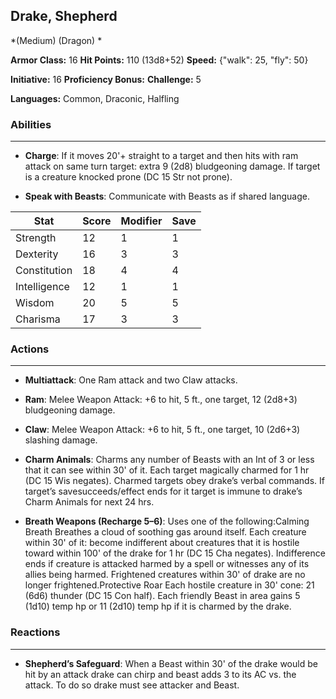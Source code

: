## Drake, Shepherd
*(Medium) (Dragon) *

**Armor Class:** 16
**Hit Points:** 110 (13d8+52)
**Speed:** {"walk": 25, "fly": 50}

**Initiative:** 16
**Proficiency Bonus:**
**Challenge:** 5

**Languages:** Common, Draconic, Halfling

### Abilities
 --- 
- **Charge**: If it moves 20'+ straight to a target and then hits with ram attack on same turn target: extra 9 (2d8) bludgeoning damage. If target is a creature knocked prone (DC 15 Str not prone).

- **Speak with Beasts**: Communicate with Beasts as if shared language.



| Stat | Score | Modifier | Save |
| ---- | ---- | ---- | ---- |
| Strength | 12 | 1 | 1 |
| Dexterity | 16 | 3 | 3 |
| Constitution | 18 | 4 | 4 |
| Intelligence | 12 | 1 | 1 |
| Wisdom | 20 | 5 | 5 |
| Charisma | 17 | 3 | 3 |

### Actions
 --- 
- **Multiattack**: One Ram attack and two Claw attacks.

- **Ram**: Melee Weapon Attack: +6 to hit, 5 ft., one target, 12 (2d8+3) bludgeoning damage.

- **Claw**: Melee Weapon Attack: +6 to hit, 5 ft., one target, 10 (2d6+3) slashing damage.

- **Charm Animals**: Charms any number of Beasts with an Int of 3 or less that it can see within 30' of it. Each target magically charmed for 1 hr (DC 15 Wis negates). Charmed targets obey drake’s verbal commands. If target’s savesucceeds/effect ends for it target is immune to drake’s Charm Animals for next 24 hrs.

- **Breath Weapons (Recharge 5–6)**: Uses one of the following:Calming Breath Breathes a cloud of soothing gas around itself. Each creature within 30' of it: become indifferent about creatures that it is hostile toward within 100' of the drake for 1 hr (DC 15 Cha negates). Indifference ends if creature is attacked harmed by a spell or witnesses any of its allies being harmed. Frightened creatures within 30' of drake are no longer frightened.Protective Roar Each hostile creature in 30' cone: 21 (6d6) thunder (DC 15 Con half). Each friendly Beast in area gains 5 (1d10) temp hp or 11 (2d10) temp hp if it is charmed by the drake.

### Reactions
 --- 
- **Shepherd’s Safeguard**: When a Beast within 30' of the drake would be hit by an attack drake can chirp and beast adds 3 to its AC vs. the attack. To do so drake must see attacker and Beast.

